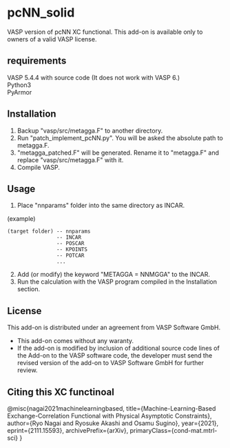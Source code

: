 # pcNN_solid
VASP version of pcNN XC functional. This add-on is available only to owners of a valid VASP license.


## requirements
VASP 5.4.4 with source code (It does not work with VASP 6.)  
Python3  
PyArmor


## Installation
1. Backup "vasp/src/metagga.F" to another directory.
2. Run "patch_implement_pcNN.py". You will be asked the absolute path to metagga.F.
3. "metagga_patched.F" will be generated. Rename it to "metagga.F" and replace "vasp/src/metagga.F" with it.
4. Compile VASP.

## Usage 
1. Place "nnparams" folder into the same directory as INCAR.

(example)
```
(target folder) -- nnparams
                -- INCAR
                -- POSCAR
                -- KPOINTS
                -- POTCAR
                ...
```

2. Add (or modify) the keyword "METAGGA = NNMGGA" to the INCAR.
3. Run the calculation with the VASP program compiled in the Installation section.

## License
This add-on is distributed under an agreement from VASP Software GmbH.  

- This add-on comes without any waranty.  
- If the add-on is modified by inclusion of additional source code lines of the Add-on to the VASP software code, 
the developer must send the revised version of the add-on to VASP Software GmbH for further review.


## Citing this XC functinoal
@misc{nagai2021machinelearningbased,
      title={Machine-Learning-Based Exchange-Correlation Functional with Physical Asymptotic Constraints}, 
      author={Ryo Nagai and Ryosuke Akashi and Osamu Sugino},
      year={2021},
      eprint={2111.15593},
      archivePrefix={arXiv},
      primaryClass={cond-mat.mtrl-sci}
}
